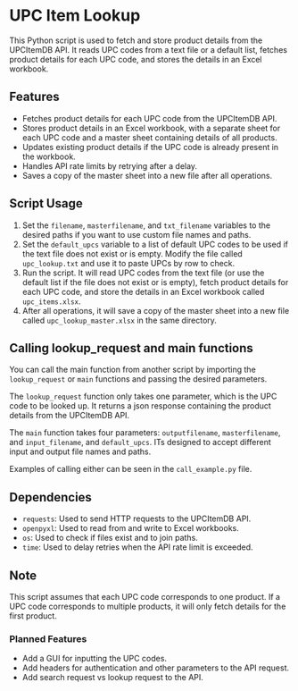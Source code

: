 # UPC Item Lookup

This Python script is used to fetch and store product details from the UPCItemDB API. It reads UPC codes from a text file or a default list, fetches product details for each UPC code, and stores the details in an Excel workbook.

## Features

- Fetches product details for each UPC code from the UPCItemDB API.
- Stores product details in an Excel workbook, with a separate sheet for each UPC code and a master sheet containing details of all products.
- Updates existing product details if the UPC code is already present in the workbook.
- Handles API rate limits by retrying after a delay.
- Saves a copy of the master sheet into a new file after all operations.

## Script Usage

1. Set the `filename`, `masterfilename`, and `txt_filename` variables to the desired paths if you want to use custom file names and paths.
2. Set the `default_upcs` variable to a list of default UPC codes to be used if the text file does not exist or is empty. Modify the file called `upc_lookup.txt` and use it to paste UPCs by row to check.
3. Run the script. It will read UPC codes from the text file (or use the default list if the file does not exist or is empty), fetch product details for each UPC code, and store the details in an Excel workbook called `upc_items.xlsx`.
4. After all operations, it will save a copy of the master sheet into a new file called `upc_lookup_master.xlsx` in the same directory.

## Calling lookup_request and main functions

You can call the main function from another script by importing the `lookup_request` or `main` functions and passing the desired parameters. 

The `lookup_request` function only takes one parameter, which is the UPC code to be looked up. It returns a json response containing the product details from the UPCItemDB API.

The `main` function takes four parameters: `outputfilename`, `masterfilename`, and `input_filename`, and `default_upcs`. ITs designed to accept different input and output file names and paths.

Examples of calling either can be seen in the `call_example.py` file.

## Dependencies

- `requests`: Used to send HTTP requests to the UPCItemDB API.
- `openpyxl`: Used to read from and write to Excel workbooks.
- `os`: Used to check if files exist and to join paths.
- `time`: Used to delay retries when the API rate limit is exceeded.

## Note

This script assumes that each UPC code corresponds to one product. If a UPC code corresponds to multiple products, it will only fetch details for the first product.

### Planned Features

- Add a GUI for inputting the UPC codes.
- Add headers for authentication and other parameters to the API request.
- Add search request vs lookup request to the API.